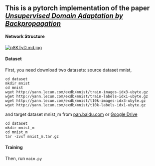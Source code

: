 ## This is a pytorch implementation of the paper *[Unsupervised Domain Adaptation by Backpropagation](http://sites.skoltech.ru/compvision/projects/grl/)*

#### Network Structure


[![p8KTyD.md.jpg](https://s1.ax1x.com/2018/01/12/p8KTyD.md.jpg)](https://imgchr.com/i/p8KTyD)

#### Dataset

First, you need download two datasets: source dataset mnist,

```
cd dataset
mkdir mnist
cd mnist
wget http://yann.lecun.com/exdb/mnist/train-images-idx3-ubyte.gz
wget http://yann.lecun.com/exdb/mnist/train-labels-idx1-ubyte.gz
wget http://yann.lecun.com/exdb/mnist/t10k-images-idx3-ubyte.gz
wget http://yann.lecun.com/exdb/mnist/t10k-labels-idx1-ubyte.gz
```

and target dataset mnist_m from [pan.baidu.com](https://pan.baidu.com/s/1eShdX0u) or [Google Drive](https://drive.google.com/open?id=0B_tExHiYS-0veklUZHFYT19KYjg)

```
cd dataset
mkdir mnist_m
cd mnist_m
tar -zvxf mnist_m.tar.gz
```

#### Training

Then, run `main.py`

